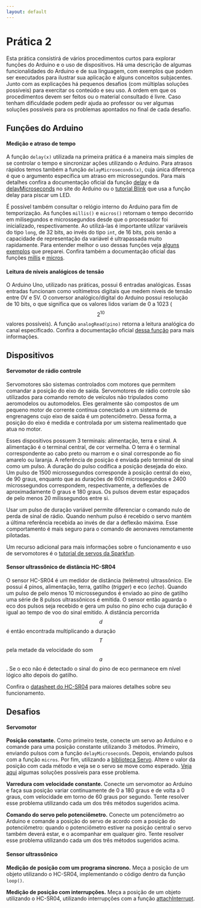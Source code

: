 ```yaml
---
layout: default
---
```


Prática 2
=========

Esta prática consistirá de vários procedimentos curtos para explorar
funções do Arduino e o uso de dispositivos.
Há uma descrição de algumas funcionalidades do Arduino e de sua linguagem,
com exemplos que podem ser executados para ilustrar sua aplicação e alguns
conceitos subjacentes.
Junto com as explicações há pequenos desafios (com múltiplas soluções possíveis)
para exercitar os conteúdo e seu uso.
A ordem em que os procedimentos devem ser feitos ou o material consultado
é livre.
Caso tenham dificuldade podem pedir ajuda ao professor ou ver
algumas soluções possíveis para os problemas apontados no final de cada desafio.

Funções do Arduino
------------------

#### Medição e atraso de tempo

A função `delay(x)` utilizada na primeira prática é a maneira mais simples
de se controlar o tempo e sincronizar ações utilizando o Arduino.
Para atrasos rápidos temos também a função `delayMicroseconds(x)`, cuja
única diferença é que o argumento especifica um atraso em microssegundos.
Para mais detalhes confira a documentação oficial da função
[delay] e da [delayMicroseconds] no site do Arduino ou o [tutorial Blink]
que usa a função delay para piscar um LED.

É possível também consultar o relógio interno do Arduino para fim de
temporização.
As funções `millis()` e `micros()` retornam o tempo decorrido em milisegundos
e microssegundos desde que o processador foi inicializado, respectivamente.
Ao utilizá-las é importante utilizar variáveis do tipo `long`, de 32 bits, ao
invés do tipo `int`, de 16 bits, pois senão a capacidade de representação
da variável é ultrapassada muito rapidamente.
Para entender melhor o uso dessas funções veja
[alguns exemplos][exemplos-relogio] que preparei.
Confira também a documentação oficial das funções [millis] e [micros].

#### Leitura de níveis analógicos de tensão

O Arduino Uno, utilizado nas práticas, possui 6 entradas analógicas.
Essas entradas funcionam como voltímetros digitais que medem níveis de tensão
entre 0V e 5V.
O conversor analógico/digital do Arduino possui resolução de 10 bits, o que
significa que os valores lidos variam de 0 a 1023 ($$2^{10}$$ valores
possíveis).
A função `analogRead(pino)` retorna a leitura analógica do canal especificado.
Confira a documentação oficial [dessa função][analogRead] para
mais informações.

Dispositivos
------------

#### Servomotor de rádio controle
Servomotores são sistemas controlados com motores que permitem comandar a
posição do eixo de saída.
Servomotores de rádio controle são utilizados para comando remoto de veículos
não tripulados como aeromodelos ou automodelos.
Eles geralmente são compostos de um pequeno motor de corrente contínua
conectado a um sistema de engrenagens cujo eixo de saída é um potenciômetro.
Dessa forma, a posição do eixo é medida e controlada por um sistema 
realimentado que atua no motor.

Esses dispositivos possuem 3 terminais: alimentação, terra e sinal.
A alimentação é o terminal central, de cor vermelha.
O terra é o terminal correspondente ao cabo preto ou marrom e o sinal
corresponde ao fio amarelo ou laranja.
A referência de posição é enviada pelo terminal de sinal como um pulso.
A duração do pulso codifica a posição desejada do eixo.
Um pulso de 1500 microssegundos corresponde à posição central do eixo, de
90 graus, enquanto
que as durações de 600 microssegundos e 2400 microssegundos correspondem, 
respectivamente, a deflexões de aproximadamente 0 graus e
180 graus.
Os pulsos devem estar espaçados de pelo menos 20 milissegundos entre si.

Usar um pulso de duração variável permite diferenciar o comando nulo de perda
de sinal de rádio.
Quando nenhum pulso é recebido o servo mantém a última referência recebida
ao invés de dar a deflexão máxima.
Esse comportamento é mais seguro para o comando de aeronaves remotamente 
pilotadas.

Um recurso adicional para mais informações sobre o funcionamento e uso de
servomotores é o [tutorial de servos da Sparkfun].

#### Sensor ultrassônico de distância HC-SR04

O sensor HC-SR04 é um medidor de distância (telêmetro) ultrassônico.
Ele possui 4 pinos, alimentação, terra, gatilho (_trigger_) e eco
(_echo_).
Quando um pulso de pelo menos 10 microssegundos é enviado ao pino de gatilho
uma série de 8 pulsos ultrassônicos é emitida.
O sensor então aguarda o eco dos pulsos seja recebido e gera um
pulso no pino echo cuja duração é igual ao tempo de voo do sinal
emitido.
A distância percorrida $$d$$ é então encontrada multiplicando a duração $$T$$
pela metade da velocidade do som $$a$$.
Se o eco não é detectado o sinal do pino de eco permanece em nível lógico alto
depois do gatilho.

Confira o [datasheet do HC-SR04] para maiores detalhes sobre seu funcionamento.


Desafios
--------

#### Servomotor

**Posição constante.**
Como primeiro teste, conecte um servo ao Arduino e o comande para uma posição
constante utilizando 3 métodos.
Primeiro, enviando pulsos com a função `delayMicroseconds`.
Depois, enviando  pulsos com a função `micros`.
Por fim, utilizando a [biblioteca Servo].
Altere o valor da posição com cada método e veja se o servo se move como
esperado.
[Veja aqui][sol-servo1] algumas soluções possíveis para esse problema.

**Varredura com velocidade constante.**
Conecte um servomotor ao Arduino e faça sua posição variar continuamente
de 0 a 180 graus e de volta a 0 graus, com velocidade em torno de
60 graus por segundo.
Tente resolver esse problema utilizando cada um dos três métodos sugeridos
acima.

**Comando do servo pelo potenciômetro.**
Conecte um potenciômetro ao Arduino e comande a posição do servo de acordo
com a posição do potenciômetro: quando o potenciômetro estiver na posição
central o servo também deverá estar, e o acompanhar em qualquer giro.
Tente resolver esse problema utilizando cada um dos três métodos sugeridos
acima.

#### Sensor ultrassônico

**Medição de posição com um programa síncrono.**
Meça a posição de um objeto utilizando o HC-SR04, implementando o código
dentro da função `loop()`.

**Medição de posição com interrupções.**
Meça a posição de um objeto utilizando o HC-SR04, utilizando interrupções
com a função [attachInterrupt].

[delay]: https://www.arduino.cc/en/Reference/Delay
[delayMicroseconds]: https://www.arduino.cc/en/Reference/DelayMicroseconds
[millis]: https://www.arduino.cc/en/Reference/Millis
[micros]: https://www.arduino.cc/en/Reference/Micros
[analogRead]: https://www.arduino.cc/en/Reference/AnalogRead
[attachInterrupt]: https://www.arduino.cc/en/Reference/AttachInterrupt

[biblioteca Servo]: https://www.arduino.cc/en/Reference/Servo
[tutorial Blink]: https://www.arduino.cc/en/Tutorial/Blink

[tutorial de servos da Sparkfun]: https://learn.sparkfun.com/tutorials/hobby-servo-tutorial

[datasheet do HC-SR04]: /datasheet/HCSR04.pdf

[sol-servo1]: /aulas/sol-servo1
[exemplos-relogio]: /aulas/exemplos-relogio